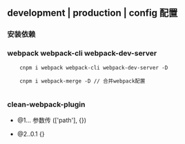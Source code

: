 ## development | production | config 配置
### 安装依赖
### webpack webpack-cli webpack-dev-server
```
    cnpm i webpack webpack-cli webpack-dev-server -D

    cnpm i webpack-merge -D // 合并webpack配置
    
```
### clean-webpack-plugin
- @1... 参数传 (['path'], {})

- @2..0.1 {}
```
    

```